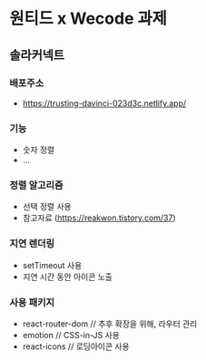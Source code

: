 # 원티드 x Wecode 과제

## 솔라커넥트

### 배포주소
- https://trusting-davinci-023d3c.netlify.app/

### 기능
- 숫자 정렬
- ...

### 정렬 알고리즘
- 선택 정렬 사용
- 참고자료 (https://reakwon.tistory.com/37)

### 지연 렌더링
- setTimeout 사용
- 지연 시간 동안 아이콘 노출

### 사용 패키지
- react-router-dom // 추후 확장을 위해, 라우터 관리
- emotion // CSS-in-JS 사용
- react-icons // 로딩아이콘 사용
